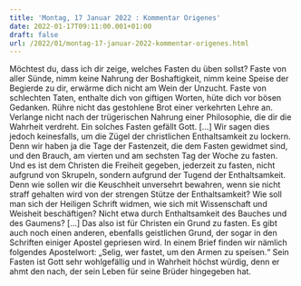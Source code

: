 ```yaml
---
title: 'Montag, 17 Januar 2022 : Kommentar Origenes'
date: 2022-01-17T09:11:00.001+01:00
draft: false
url: /2022/01/montag-17-januar-2022-kommentar-origenes.html
---
```


Möchtest du, dass ich dir zeige, welches Fasten du üben sollst? Faste von aller Sünde, nimm keine Nahrung der Boshaftigkeit, nimm keine Speise der Begierde zu dir, erwärme dich nicht am Wein der Unzucht. Faste von schlechten Taten, enthalte dich von giftigen Worten, hüte dich vor bösen Gedanken. Rühre nicht das gestohlene Brot einer verkehrten Lehre an. Verlange nicht nach der trügerischen Nahrung einer Philosophie, die dir die Wahrheit verdreht. Ein solches Fasten gefällt Gott. \[…\] Wir sagen dies jedoch keinesfalls, um die Zügel der christlichen Enthaltsamkeit zu lockern. Denn wir haben ja die Tage der Fastenzeit, die dem Fasten gewidmet sind, und den Brauch, am vierten und am sechsten Tag der Woche zu fasten. Und es ist dem Christen die Freiheit gegeben, jederzeit zu fasten, nicht aufgrund von Skrupeln, sondern aufgrund der Tugend der Enthaltsamkeit. Denn wie sollen wir die Keuschheit unversehrt bewahren, wenn sie nicht straff gehalten wird von der strengen Stütze der Enthaltsamkeit? Wie soll man sich der Heiligen Schrift widmen, wie sich mit Wissenschaft und Weisheit beschäftigen? Nicht etwa durch Enthaltsamkeit des Bauches und des Gaumens? \[…\] Das also ist für Christen ein Grund zu fasten. Es gibt auch noch einen anderen, ebenfalls geistlichen Grund, der sogar in den Schriften einiger Apostel gepriesen wird. In einem Brief finden wir nämlich folgendes Apostelwort: „Selig, wer fastet, um den Armen zu speisen.“ Sein Fasten ist Gott sehr wohlgefällig und in Wahrheit höchst würdig, denn er ahmt den nach, der sein Leben für seine Brüder hingegeben hat.
